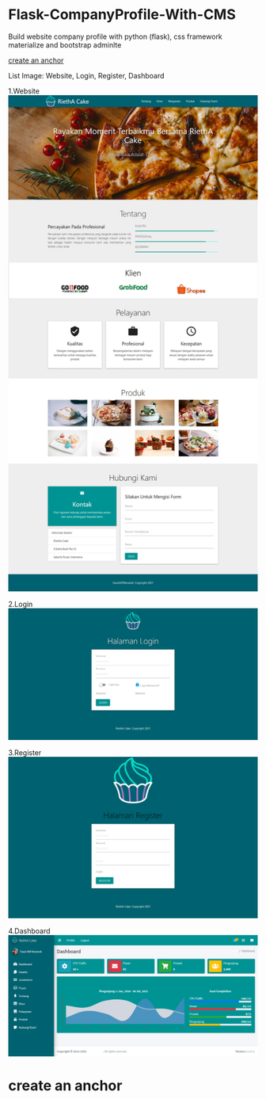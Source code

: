 # Flask-CompanyProfile-With-CMS
Build website company profile with python (flask), css framework materialize and bootstrap adminlte

[create an anchor](#anchors-in-markdown)

List Image:
Website, Login, Register, Dashboard


1.Website
![alt text](https://raw.githubusercontent.com/fauziafifnevandi/Flask-CompanyProfile-With-CMS/main/screenshoot/website.jpg)

2.Login
![alt text](https://raw.githubusercontent.com/fauziafifnevandi/Flask-CompanyProfile-With-CMS/main/screenshoot/login.png)

3.Register
![alt text](https://raw.githubusercontent.com/fauziafifnevandi/Flask-CompanyProfile-With-CMS/main/screenshoot/register.png)

4.Dashboard
![alt text](https://raw.githubusercontent.com/fauziafifnevandi/Flask-CompanyProfile-With-CMS/main/screenshoot/dashboard.png)

# create an anchor
